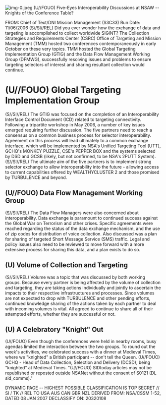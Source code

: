 ![img-0.jpeg](img-0.jpeg)
(U//FOUO) Five-Eyes Interoperability Discussions at NSAW -- Knights of the Conference Table?

FROM:
Chief of Text/DNI Mission Management (S3C33)
Run Date: 11/06/2006
(S//SI//REL) Did you ever wonder how the exchange of data and targeting is accomplished to collect worldwide SIGINT? The Collection Strategies and Requirements Center (CSRC) Office of Targeting and Mission Management (TMM) hosted two conferences contemporaneously in early October on these very topics. TMM hosted the Global Targeting Implementation Group (GTIG) and the Data Flow Management Working Group (DFMWG), successfully resolving issues and problems to ensure targeting selectors of interest and sharing resultant collection would continue.

# (U//FOUO) Global Targeting Implementation Group 

(S//SI//REL) The GTIG was focused on the completion of an Interoperability Interface Control Document (ICD) related to targeting connectivity. Following a tripartite workshop in May 2006, a number of key issues emerged requiring further discussion. The five partners need to reach a consensus on a common business process for selector interoperability. Agreement on this process will lead ultimately to a common exchange interface, which will be implemented by NSA's Unified Targeting Tool (UTT), GCHQ's MONKEY PUZZLE, CSE's PEPPER BOX and the systems selected by DSD and GCSB (likely, but not confirmed, to be NSA's 2PUTT System).
(S//SI//REL) The ultimate aim of the five partners is to implement strong selector exchange to allow interoperability into the future - allowing access to current capabilities offered by WEALTHYCLUSTER 2 and those promised by TURBULENCE and beyond.

## (U//FOUO) Data Flow Management Working Group

(S//SI//REL) The Data Flow Managers were also concerned about interoperability. Data exchange is paramount to continued success against the Global War on Terrorism and other crises. Specific agreements were reached regarding the status of the data exchange mechanism, and the use of zip codes for distribution of voice collection. Also discussed was a plan for sharing of targeted Short Message Service (SMS) traffic. Legal and policy issues also need to be reviewed to move forward with a more extensive process for sharing this data, and a plan exists to do so.

## (U) Volume of Collection and Targeting

(S//SI//REL) Volume was a topic that was discussed by both working groups. Because every partner is being affected by the volume of collection and targeting, they are taking actions individually and jointly to ascertain the impacts to their respective infrastructures and processes. Since volumes are not expected to drop with TURBULENCE and other pending efforts, continued knowledge sharing of the actions taken by each partner to deal with incoming volumes is vital. All agreed to continue to share all of their attempted efforts, whether they are successful or not.

## (U) A Celebratory "Knight" Out

(U//FOUO) Even though the conferences were held in nearby rooms, busy agendas limited the interaction between the two groups. To round out the week's activities, we celebrated success with a dinner at Medieval Times, where we "knighted" a British participant -- don't tell the Queen.
(U//FOUO) GCHQ - Head of Data Collection, Selection and Delivery (DCSD), being
"knighted" at Medieval Times.
"(U//FOUO) SIDtoday articles may not be republished or reposted outside NSANet without the consent of S0121 (DL sid_comms)."

DYNAMIC PAGE -- HIGHEST POSSIBLE CLASSIFICATION IS TOP SECRET // SI / TK // REL TO USA AUS CAN GBR NZL
DERIVED FROM: NSA/CSSM 1-52, DATED 08 JAN 2007 DECLASSIFY ON: 20320108
